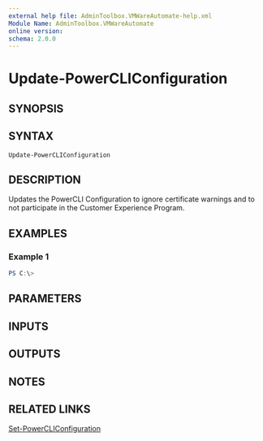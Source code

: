 ```yaml
---
external help file: AdminToolbox.VMWareAutomate-help.xml
Module Name: AdminToolbox.VMWareAutomate
online version:
schema: 2.0.0
---
```


# Update-PowerCLIConfiguration

## SYNOPSIS

## SYNTAX

```
Update-PowerCLIConfiguration
```

## DESCRIPTION
Updates the PowerCLI Configuration to ignore certificate warnings and to not participate in the Customer Experience Program.

## EXAMPLES

### Example 1
```powershell
PS C:\> 
```



## PARAMETERS

## INPUTS

## OUTPUTS

## NOTES

## RELATED LINKS

[Set-PowerCLIConfiguration]()

